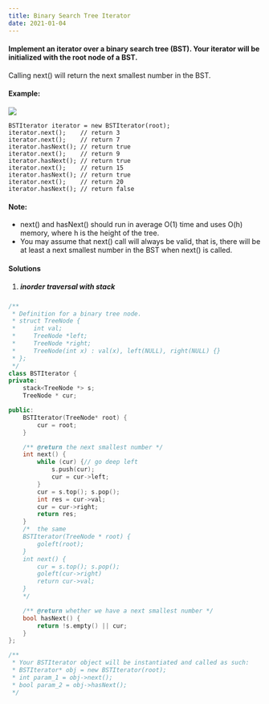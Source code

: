 ```yaml
---
title: Binary Search Tree Iterator
date: 2021-01-04
---
```

#### Implement an iterator over a binary search tree (BST). Your iterator will be initialized with the root node of a BST.

Calling next() will return the next smallest number in the BST.

 


#### Example:

![](https://assets.leetcode.com/uploads/2018/12/25/bst-tree.png)

```
BSTIterator iterator = new BSTIterator(root);
iterator.next();    // return 3
iterator.next();    // return 7
iterator.hasNext(); // return true
iterator.next();    // return 9
iterator.hasNext(); // return true
iterator.next();    // return 15
iterator.hasNext(); // return true
iterator.next();    // return 20
iterator.hasNext(); // return false
```
 

#### Note:

- next() and hasNext() should run in average O(1) time and uses O(h) memory, where h is the height of the tree.
- You may assume that next() call will always be valid, that is, there will be at least a next smallest number in the BST when next() is called.


#### Solutions

1. ##### inorder traversal with stack

```cpp
/**
 * Definition for a binary tree node.
 * struct TreeNode {
 *     int val;
 *     TreeNode *left;
 *     TreeNode *right;
 *     TreeNode(int x) : val(x), left(NULL), right(NULL) {}
 * };
 */
class BSTIterator {
private:
    stack<TreeNode *> s;
    TreeNode * cur;

public:
    BSTIterator(TreeNode* root) {
        cur = root;
    }

    /** @return the next smallest number */
    int next() {
        while (cur) {// go deep left
            s.push(cur);
            cur = cur->left;
        }
        cur = s.top(); s.pop();
        int res = cur->val;
        cur = cur->right;
        return res;
    }
    /*  the same
    BSTIterator(TreeNode * root) {
        goleft(root);
    }
    int next() {
        cur = s.top(); s.pop();
        goleft(cur->right)
        return cur->val;
    }
    */

    /** @return whether we have a next smallest number */
    bool hasNext() {
        return !s.empty() || cur;
    }
};

/**
 * Your BSTIterator object will be instantiated and called as such:
 * BSTIterator* obj = new BSTIterator(root);
 * int param_1 = obj->next();
 * bool param_2 = obj->hasNext();
 */
```
